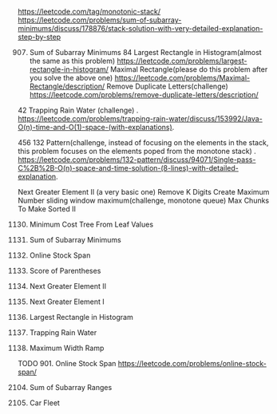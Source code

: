 https://leetcode.com/tag/monotonic-stack/
https://leetcode.com/problems/sum-of-subarray-minimums/discuss/178876/stack-solution-with-very-detailed-explanation-step-by-step

907. Sum of Subarray Minimums
84 Largest Rectangle in Histogram(almost the same as this problem) https://leetcode.com/problems/largest-rectangle-in-histogram/
Maximal Rectangle(please do this problem after you solve the above one) https://leetcode.com/problems/Maximal-Rectangle/description/
Remove Duplicate Letters(challenge) https://leetcode.com/problems/remove-duplicate-letters/description/

42 Trapping Rain Water (challenge) . https://leetcode.com/problems/trapping-rain-water/discuss/153992/Java-O(n)-time-and-O(1)-space-(with-explanations).

456 132 Pattern(challenge, instead of focusing on the elements in the stack, this problem focuses on the elements poped from the monotone stack) . https://leetcode.com/problems/132-pattern/discuss/94071/Single-pass-C%2B%2B-O(n)-space-and-time-solution-(8-lines)-with-detailed-explanation.

Next Greater Element II (a very basic one)
Remove K Digits
Create Maximum Number
sliding window maximum(challenge, monotone queue)
Max Chunks To Make Sorted II


1130. Minimum Cost Tree From Leaf Values
907. Sum of Subarray Minimums
901. Online Stock Span
856. Score of Parentheses
503. Next Greater Element II
496. Next Greater Element I
84. Largest Rectangle in Histogram
42. Trapping Rain Water

962. Maximum Width Ramp

TODO
901. Online Stock Span
https://leetcode.com/problems/online-stock-span/

2104. Sum of Subarray Ranges

853. Car Fleet